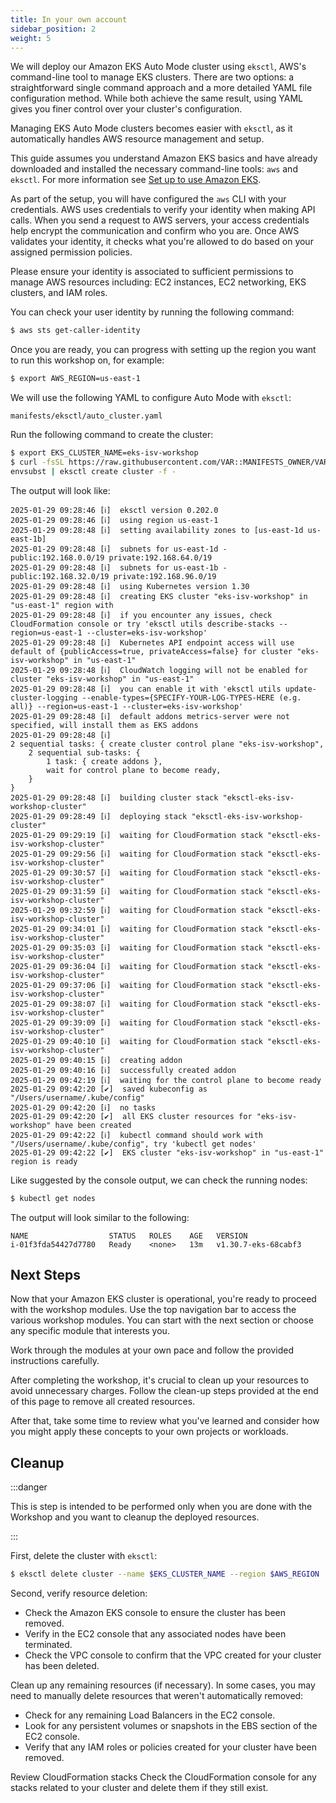 ```yaml
---
title: In your own account
sidebar_position: 2
weight: 5
---
```


We will deploy our Amazon EKS Auto Mode cluster using `eksctl`, AWS's command-line tool to manage EKS clusters. There are two options: a straightforward single command approach and a more detailed YAML file configuration method. While both achieve the same result, using YAML gives you finer control over your cluster's configuration.

Managing EKS Auto Mode clusters becomes easier with `eksctl`, as it automatically handles AWS resource management and setup. 

This guide assumes you understand Amazon EKS basics and have already downloaded and installed the necessary command-line tools: `aws` and `eksctl`. For more information see [Set up to use Amazon EKS](https://docs.aws.amazon.com/eks/latest/userguide/setting-up.html).

As part of the setup, you will have configured the `aws` CLI with your credentials. AWS uses credentials to verify your identity when making API calls. When you send a request to AWS servers, your access credentials help encrypt the communication and confirm who you are. Once AWS validates your identity, it checks what you're allowed to do based on your assigned permission policies.

Please ensure your identity is associated to sufficient permissions to manage AWS resources including: EC2 instances, EC2 networking, EKS clusters, and IAM roles.

You can check your user identity by running the following command:

```bash
$ aws sts get-caller-identity
```

Once you are ready, you can progress with setting up the region you want to run this workshop on, for example:

```bash
$ export AWS_REGION=us-east-1
```

We will use the following YAML to configure Auto Mode with `eksctl`:

```file hidePath=true
manifests/eksctl/auto_cluster.yaml
```

Run the following command to create the cluster:

```bash
$ export EKS_CLUSTER_NAME=eks-isv-workshop
$ curl -fsSL https://raw.githubusercontent.com/VAR::MANIFESTS_OWNER/VAR::MANIFESTS_REPOSITORY/VAR::MANIFESTS_REF/manifests/eksctl/auto_cluster.yaml | \
envsubst | eksctl create cluster -f -
```

The output will look like:

```
2025-01-29 09:28:46 [ℹ]  eksctl version 0.202.0
2025-01-29 09:28:46 [ℹ]  using region us-east-1
2025-01-29 09:28:48 [ℹ]  setting availability zones to [us-east-1d us-east-1b]
2025-01-29 09:28:48 [ℹ]  subnets for us-east-1d - public:192.168.0.0/19 private:192.168.64.0/19
2025-01-29 09:28:48 [ℹ]  subnets for us-east-1b - public:192.168.32.0/19 private:192.168.96.0/19
2025-01-29 09:28:48 [ℹ]  using Kubernetes version 1.30
2025-01-29 09:28:48 [ℹ]  creating EKS cluster "eks-isv-workshop" in "us-east-1" region with 
2025-01-29 09:28:48 [ℹ]  if you encounter any issues, check CloudFormation console or try 'eksctl utils describe-stacks --region=us-east-1 --cluster=eks-isv-workshop'
2025-01-29 09:28:48 [ℹ]  Kubernetes API endpoint access will use default of {publicAccess=true, privateAccess=false} for cluster "eks-isv-workshop" in "us-east-1"
2025-01-29 09:28:48 [ℹ]  CloudWatch logging will not be enabled for cluster "eks-isv-workshop" in "us-east-1"
2025-01-29 09:28:48 [ℹ]  you can enable it with 'eksctl utils update-cluster-logging --enable-types={SPECIFY-YOUR-LOG-TYPES-HERE (e.g. all)} --region=us-east-1 --cluster=eks-isv-workshop'
2025-01-29 09:28:48 [ℹ]  default addons metrics-server were not specified, will install them as EKS addons
2025-01-29 09:28:48 [ℹ]  
2 sequential tasks: { create cluster control plane "eks-isv-workshop", 
    2 sequential sub-tasks: { 
        1 task: { create addons },
        wait for control plane to become ready,
    } 
}
2025-01-29 09:28:48 [ℹ]  building cluster stack "eksctl-eks-isv-workshop-cluster"
2025-01-29 09:28:49 [ℹ]  deploying stack "eksctl-eks-isv-workshop-cluster"
2025-01-29 09:29:19 [ℹ]  waiting for CloudFormation stack "eksctl-eks-isv-workshop-cluster"
2025-01-29 09:29:56 [ℹ]  waiting for CloudFormation stack "eksctl-eks-isv-workshop-cluster"
2025-01-29 09:30:57 [ℹ]  waiting for CloudFormation stack "eksctl-eks-isv-workshop-cluster"
2025-01-29 09:31:59 [ℹ]  waiting for CloudFormation stack "eksctl-eks-isv-workshop-cluster"
2025-01-29 09:32:59 [ℹ]  waiting for CloudFormation stack "eksctl-eks-isv-workshop-cluster"
2025-01-29 09:34:01 [ℹ]  waiting for CloudFormation stack "eksctl-eks-isv-workshop-cluster"
2025-01-29 09:35:03 [ℹ]  waiting for CloudFormation stack "eksctl-eks-isv-workshop-cluster"
2025-01-29 09:36:04 [ℹ]  waiting for CloudFormation stack "eksctl-eks-isv-workshop-cluster"
2025-01-29 09:37:06 [ℹ]  waiting for CloudFormation stack "eksctl-eks-isv-workshop-cluster"
2025-01-29 09:38:07 [ℹ]  waiting for CloudFormation stack "eksctl-eks-isv-workshop-cluster"
2025-01-29 09:39:09 [ℹ]  waiting for CloudFormation stack "eksctl-eks-isv-workshop-cluster"
2025-01-29 09:40:10 [ℹ]  waiting for CloudFormation stack "eksctl-eks-isv-workshop-cluster"
2025-01-29 09:40:15 [ℹ]  creating addon
2025-01-29 09:40:16 [ℹ]  successfully created addon
2025-01-29 09:42:19 [ℹ]  waiting for the control plane to become ready
2025-01-29 09:42:20 [✔]  saved kubeconfig as "/Users/username/.kube/config"
2025-01-29 09:42:20 [ℹ]  no tasks
2025-01-29 09:42:20 [✔]  all EKS cluster resources for "eks-isv-workshop" have been created
2025-01-29 09:42:22 [ℹ]  kubectl command should work with "/Users/username/.kube/config", try 'kubectl get nodes'
2025-01-29 09:42:22 [✔]  EKS cluster "eks-isv-workshop" in "us-east-1" region is ready
```

Like suggested by the console output, we can check the running nodes:

```bash
$ kubectl get nodes
```

The output will look similar to the following:

```
NAME                  STATUS   ROLES    AGE   VERSION
i-01f3fda54427d7780   Ready    <none>   13m   v1.30.7-eks-68cabf3
```

## Next Steps

Now that your Amazon EKS cluster is operational, you're ready to proceed with the workshop modules. Use the top navigation bar to access the various workshop modules. You can start with the next section or choose any specific module that interests you.

Work through the modules at your own pace and follow the provided instructions carefully.

After completing the workshop, it's crucial to clean up your resources to avoid unnecessary charges. Follow the clean-up steps provided at the end of this page to remove all created resources.

After that, take some time to review what you've learned and consider how you might apply these concepts to your own projects or workloads.


## Cleanup

:::danger

This is step is intended to be performed only when you are done with the Workshop and you want to cleanup the deployed resources.

:::

First, delete the cluster with `eksctl`:

```bash
$ eksctl delete cluster --name $EKS_CLUSTER_NAME --region $AWS_REGION
```

Second, verify resource deletion:

- Check the Amazon EKS console to ensure the cluster has been removed.
- Verify in the EC2 console that any associated nodes have been terminated.
- Check the VPC console to confirm that the VPC created for your cluster has been deleted.

Clean up any remaining resources (if necessary). In some cases, you may need to manually delete resources that weren't automatically removed:

- Check for any remaining Load Balancers in the EC2 console.
- Look for any persistent volumes or snapshots in the EBS section of the EC2 console.
- Verify that any IAM roles or policies created for your cluster have been removed.

Review CloudFormation stacks Check the CloudFormation console for any stacks related to your cluster and delete them if they still exist.
